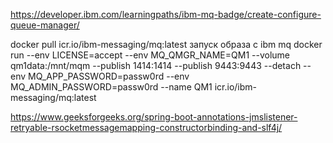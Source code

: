 https://developer.ibm.com/learningpaths/ibm-mq-badge/create-configure-queue-manager/

docker pull icr.io/ibm-messaging/mq:latest
запуск образа с ibm mq
docker run --env LICENSE=accept --env MQ_QMGR_NAME=QM1 --volume qm1data:/mnt/mqm --publish 1414:1414 --publish 9443:9443 --detach --env MQ_APP_PASSWORD=passw0rd --env MQ_ADMIN_PASSWORD=passw0rd --name QM1 icr.io/ibm-messaging/mq:latest


https://www.geeksforgeeks.org/spring-boot-annotations-jmslistener-retryable-rsocketmessagemapping-constructorbinding-and-slf4j/
